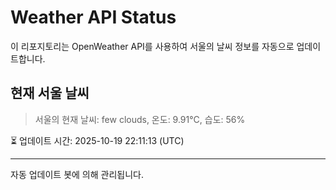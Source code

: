 
# Weather API Status

이 리포지토리는 OpenWeather API를 사용하여 서울의 날씨 정보를 자동으로 업데이트합니다.

## 현재 서울 날씨
> 서울의 현재 날씨: few clouds, 온도: 9.91°C, 습도: 56%

⏳ 업데이트 시간: 2025-10-19 22:11:13 (UTC)

---
자동 업데이트 봇에 의해 관리됩니다.
